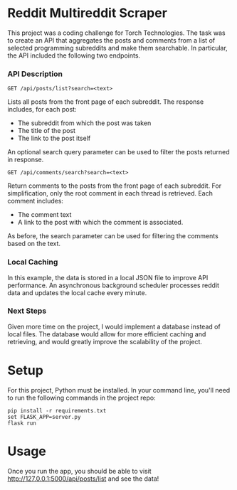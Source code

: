 
# Reddit Multireddit Scraper
This project was a coding challenge for Torch Technologies. The task was to create an API that aggregates the posts and comments from a list of selected programming subreddits and make them searchable. In particular, the API included the following two endpoints.

### API Description

    GET /api/posts/list?search=<text>

Lists all posts from the front page of each subreddit. The response includes, for each post:

 - The subreddit from which the post was taken
 - The title of the post 
 - The link to the post itself

An optional search query parameter can be used to filter the posts returned in response. 

    GET /api/comments/search?search=<text>

Return comments to the posts from the front page of each subreddit. For simplification, only the root comment in each thread is retrieved. Each comment includes:

 - The comment text 
 - A link to the post with which the comment is associated.

As before, the search parameter can be used for filtering the comments based on the text.

### Local Caching

In this example, the data is stored in a local JSON file to improve API performance. An asynchronous background scheduler processes reddit data and updates the local cache every minute. 

### Next Steps

Given more time on the project, I would implement a database instead of local files. The database would allow for more efficient caching and retrieving, and would greatly improve the scalability of the project.

# Setup

For this project, Python must be installed. In your command line, you'll need to run the following commands in the project repo:

    pip install -r requirements.txt
    set FLASK_APP=server.py
    flask run

# Usage

Once you run the app, you should be able to visit http://127.0.0.1:5000/api/posts/list and see the data!